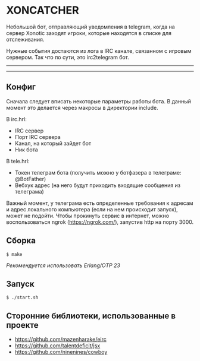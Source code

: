 XONCATCHER
=====
Небольшой бот, отправляющий уведомления в telegram, когда на сервер Xonotic заходят игроки, которые находятся в списке для отслеживания.

Нужные события достаются из лога в IRC канале, связанном с игровым сервером. 
Так что по сути, это irc2telegram бот.
__________________________

__________________________

Конфиг
-----
Сначала следует вписать некоторые параметры работы бота. В данный момент это 
делается через макросы в директории include.

В irc.hrl:
- IRC сервер
- Порт IRC сервера
- Канал, на который зайдет бот
- Ник бота

В tele.hrl:
- Токен телеграм бота (получить можно у ботфазера в телеграме: @BotFather)
- Вебхук адрес (на него будут приходить входящие сообщения из телеграма)

Важный момент, у телеграма есть определенные требования к адресам и адрес
локального компьютера (если на нем происходит запуск), может не подойти. 
Чтобы прокинуть сервис в интернет, можно воспользоваться ngrok (https://ngrok.com/),
запустив http на порту 3000.

Сборка
-----

    $ make
_Рекомендуется использовать Erlang/OTP 23_

Запуск
-----

    $ ./start.sh

Сторонние библиотеки, использованные в проекте
-----
- https://github.com/mazenharake/eirc
- https://github.com/talentdeficit/jsx
- https://github.com/ninenines/cowboy
